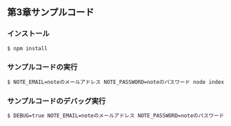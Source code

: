 ## 第3章サンプルコード

### インストール

```sh
$ npm install
```

### サンプルコードの実行

```sh
$ NOTE_EMAIL=noteのメールアドレス NOTE_PASSWORD=noteのパスワード node index.js
```

### サンプルコードのデバッグ実行

```sh
$ DEBUG=true NOTE_EMAIL=noteのメールアドレス NOTE_PASSWORD=noteのパスワード node index.js
```

